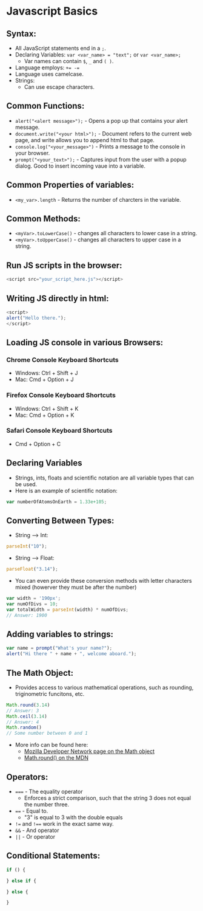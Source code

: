 # Javascript Basics

## Syntax:

* All JavaScript statements end in a `;`.
* Declaring Variables: `var <var_name> = "text";` or `var <var_name>;`
  * Var names can contain `$`, `_` and `( )`.
* Language employs: `+= -=`
* Language uses camelcase.
* Strings:
    * Can use escape characters.

## Common Functions:

* `alert("<alert message>");` - Opens a pop up that contains your alert message.
* `document.write("<your html>");` - Document refers to the current web page, and write allows you to append html to that page.
* `console.log("<your_message>")` - Prints a message to the console in your browser.
* `prompt("<your_text>");` - Captures input from the user with a popup dialog. Good to insert incoming vaue into a variable.

## Common Properties of variables:

* `<my_var>.length` - Returns the number of charcters in the variable.

## Common Methods:

* `<myVar>.toLowerCase()` - changes all characters to lower case in a string.
* `<myVar>.toUpperCase()` - changes all characters to upper case in a string.

## Run JS scripts in the browser:

```javascript
<script src="your_script_here.js"></script>
```

## Writing JS directly in html:

```javascript
<script>
alert("Hello there.");
</script>
```

## Loading JS console in various Browsers:

### Chrome Console Keyboard Shortcuts

* Windows: Ctrl + Shift + J
* Mac: Cmd + Option + J

### Firefox Console Keyboard Shortcuts

* Windows: Ctrl + Shift + K
* Mac: Cmd + Option + K

### Safari Console Keyboard Shortcuts

* Cmd + Option + C

## Declaring Variables

* Strings, ints, floats and scientific notation are all variable types that can be used.
* Here is an example of scientific notation:

```javascript
var numberOfAtomsOnEarth = 1.33e+105;
```

## Converting Between Types:

* String --> Int:

```javascript
parseInt("10");
```

* String --> Float:

```javascript
parseFloat("3.14");
```

* You can even provide these conversion methods with letter characters mixed (howerver they must be after the number)

```javascript
var width = '190px';
var numOfDivs = 10;
var totalWidth = parseInt(width) * numOfDivs;
// Answer: 1900
```

## Adding variables to strings:

```javascript
var name = prompt("What's your name?");
alert("Hi there " + name + ", welcome aboard.");
```

## The Math Object:

* Provides access to various mathematical operations, such as rounding, triginometric funcitons, etc.

```javascript
Math.round(3.14)
// Answer: 3
Math.ceil(3.14)
// Answer: 4
Math.random()
// Some number between 0 and 1
```

* More info can be found here:
  * [Mozilla Developer Network page on the Math object](https://developer.mozilla.org/en-US/docs/Web/JavaScript/Reference/Global_Objects/Math)
  * [Math.round() on the MDN](https://developer.mozilla.org/en-US/docs/Web/JavaScript/Reference/Global_Objects/Math/round)

## Operators:
  * `===` - The equality operator
    * Enforces a strict comparison, such that the string 3 does not equal the number three.
  * `==` - Equal to.
    * "3" is equal to 3 with the double equals
  * `!=` and `!==` work in the exact same way.
  * `&&` - And operator
  * `||` - Or operator

## Conditional Statements:

```javascript
if () {

} else if {

} else {

}
```

